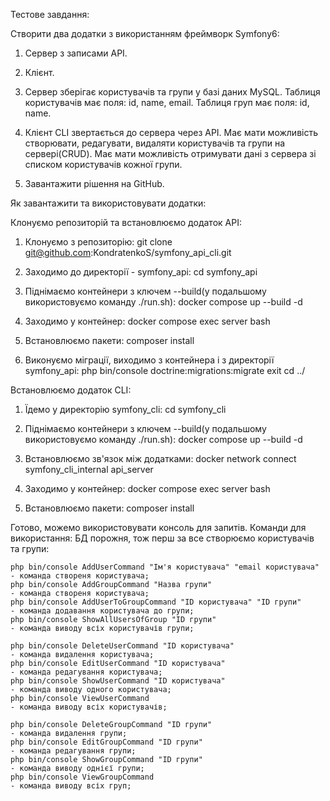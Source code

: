 Тестове завдання:

Створити два додатки з використанням фреймворк Symfony6:

1. Сервер з записами API.
2. Клієнт.

1. Сервер зберігає користувачів та групи у базі даних MySQL.
   Таблиця користувачів має поля: id, name, email.
   Таблиця груп має поля: id, name.

2. Клієнт CLI звертається до сервера через API.
   Має мати можливість створювати, редагувати, видаляти користувачів та групи на сервері(CRUD).
   Має мати можливість отримувати дані з сервера зі списком користувачів кожної групи.

3. Завантажити рішення на GitHub.

Як завантажити та використовувати додатки:

Клонуємо репозиторій та встановлюємо додаток API:
1. Клонуємо з репозиторію:
      git clone git@github.com:KondratenkoS/symfony_api_cli.git

2. Заходимо до директорії - symfony_api:
      cd symfony_api

3. Піднімаємо контейнери з ключем --build(у подальшому використовуємо команду ./run.sh):
      docker compose up --build -d

4. Заходимо у контейнер:
      docker compose exec server bash

5. Встановлюємо пакети:
      composer install

6. Виконуємо міграції, виходимо з контейнера і з директорії symfony_api:
      php bin/console doctrine:migrations:migrate
      exit
      cd ../


Встановлюємо додаток CLI:
1. Їдемо у директорію symfony_cli:
        cd symfony_cli

2. Піднімаємо контейнери з ключем --build(у подальшому використовуємо команду ./run.sh):
        docker compose up --build -d

3. Встановлюємо зв'язок між додатками:
        docker network connect symfony_cli_internal api_server

4. Заходимо у контейнер:
        docker compose exec server bash

5. Встановлюємо пакети:
        composer install

Готово, можемо використовувати консоль для запитів.
Команди для використання:
БД порожня, тож перш за все створюємо користувачів та групи:

    php bin/console AddUserCommand "Ім'я користувача" "email користувача"  - команда створеня користувача;
    php bin/console AddGroupCommand "Назва групи"                          - команда створеня користувача;
    php bin/console AddUserToGroupCommand "ID користувача" "ID групи"      - команда додавання користувача до групи;
    php bin/console ShowAllUsersOfGroup "ID групи"                         - команда виводу всіх користувачів групи;

    php bin/console DeleteUserCommand "ID користувача"                     - команда видалення користувача;
    php bin/console EditUserCommand "ID користувача"                       - команда редагування користувача;
    php bin/console ShowUserCommand "ID користувача"                       - команда виводу одного користувача;
    php bin/console ViewUserCommand                                        - команда виводу всіх користувачів;

    php bin/console DeleteGroupCommand "ID групи"                          - команда видалення групи;
    php bin/console EditGroupCommand "ID групи"                            - команда редагування групи;
    php bin/console ShowGroupCommand "ID групи"                            - команда виводу однієї групи;
    php bin/console ViewGroupCommand                                       - команда виводу всіх груп;
